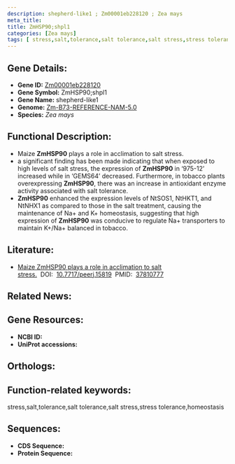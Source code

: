 ```yaml
---
description: shepherd-like1 ; Zm00001eb228120 ; Zea mays
meta_title:
title: ZmHSP90;shpl1
categories: [Zea mays]
tags: [ stress,salt,tolerance,salt tolerance,salt stress,stress tolerance,homeostasis ]
---
```


## Gene Details:
- **Gene ID:**	[Zm00001eb228120]()
- **Gene Symbol:** ZmHSP90;shpl1
- **Gene Name:** shepherd-like1
- **Genome:** [Zm-B73-REFERENCE-NAM-5.0]()
- **Species:** *Zea mays*

## Functional Description:
   - Maize **ZmHSP90** plays a role in acclimation to salt stress.
   - a significant finding has been made indicating that when exposed to high levels of salt stress, the expression of **ZmHSP90** in ‘975-12’ increased while in ‘GEMS64’ decreased. Furthermore, in tobacco plants overexpressing **ZmHSP90**, there was an increase in antioxidant enzyme activity associated with salt tolerance.
   - **ZmHSP90** enhanced the expression levels of NtSOS1, NtHKT1, and NtNHX1 as compared to those in the salt treatment, causing the maintenance of Na+ and K+ homeostasis, suggesting that high expression of **ZmHSP90** was conducive to regulate Na+ transporters to maintain K+/Na+ balanced in tobacco.

## Literature:
   - [Maize ZmHSP90 plays a role in acclimation to salt stress.]( https://www.ncbi.nlm.nih.gov/pmc/articles/PMC10557940/)&nbsp;&nbsp;DOI:&nbsp;&nbsp;[10.7717/peerj.15819](https://www.ncbi.nlm.nih.gov/pmc/articles/PMC10557940/)&nbsp;&nbsp;PMID:&nbsp;&nbsp;[37810777](https://pubmed.ncbi.nlm.nih.gov/37810777/)

## Related News:

## Gene Resources:
- **NCBI ID:** [](https://www.ncbi.nlm.nih.gov/gene/?term=)
- **UniProt accessions:** [](https://www.uniprot.org/uniprotkb//entry)

## Orthologs:

## Function-related keywords:
stress,salt,tolerance,salt tolerance,salt stress,stress tolerance,homeostasis

## Sequences:
- **CDS Sequence:**
- **Protein Sequence:**
